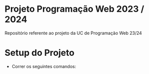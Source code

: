 # Projeto Programação Web 2023 / 2024
Repositório referente ao projeto da UC de Programação Web 23/24

# Setup do Projeto
* Correr os seguintes comandos:
